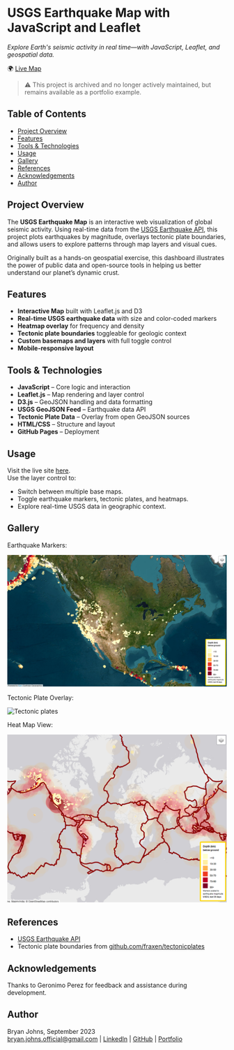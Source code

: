 # USGS Earthquake Map with JavaScript and Leaflet

*Explore Earth's seismic activity in real time—with JavaScript, Leaflet, and geospatial data.*

🌍 [Live Map](https://johbry17.github.io/USGS-Earthquake-Map/)

> ⚠️ This project is archived and no longer actively maintained, but remains available as a portfolio example.

## Table of Contents

- [Project Overview](#project-overview)
- [Features](#features)
- [Tools & Technologies](#tools--technologies)
- [Usage](#usage)
- [Gallery](#gallery)
- [References](#references)
- [Acknowledgements](#acknowledgements)
- [Author](#author)

## Project Overview

The **USGS Earthquake Map** is an interactive web visualization of global seismic activity. Using real-time data from the [USGS Earthquake API](https://earthquake.usgs.gov/earthquakes/feed/v1.0/geojson.php), this project plots earthquakes by magnitude, overlays tectonic plate boundaries, and allows users to explore patterns through map layers and visual cues.

Originally built as a hands-on geospatial exercise, this dashboard illustrates the power of public data and open-source tools in helping us better understand our planet’s dynamic crust.

## Features

- **Interactive Map** built with Leaflet.js and D3  
- **Real-time USGS earthquake data** with size and color-coded markers  
- **Heatmap overlay** for frequency and density  
- **Tectonic plate boundaries** toggleable for geologic context  
- **Custom basemaps and layers** with full toggle control  
- **Mobile-responsive layout**

## Tools & Technologies

- **JavaScript** – Core logic and interaction  
- **Leaflet.js** – Map rendering and layer control  
- **D3.js** – GeoJSON handling and data formatting  
- **USGS GeoJSON Feed** – Earthquake data API  
- **Tectonic Plate Data** – Overlay from open GeoJSON sources  
- **HTML/CSS** – Structure and layout  
- **GitHub Pages** – Deployment


## Usage

Visit the live site [here](https://johbry17.github.io/USGS-Earthquake-Map/).  
Use the layer control to:
- Switch between multiple base maps.
- Toggle earthquake markers, tectonic plates, and heatmaps.
- Explore real-time USGS data in geographic context.

## Gallery

Earthquake Markers:

![Markers for earthquakes](./static/images/earthquakeMarkers.png)

Tectonic Plate Overlay:

![Tectonic plates](./static/images/tectonicPlates.png)

Heat Map View:

![Heat map](./static/images/markesPlatesHeat.png)

## References

-  [USGS Earthquake API](http://earthquake.usgs.gov/earthquakes/feed/v1.0/geojson.php)
- Tectonic plate boundaries from [github.com/fraxen/tectonicplates](https://github.com/fraxen/tectonicplates)

## Acknowledgements

Thanks to Geronimo Perez for feedback and assistance during development.

## Author

Bryan Johns, September 2023  
[bryan.johns.official@gmail.com](mailto:bryan.johns.official@gmail.com) | [LinkedIn](https://www.linkedin.com/in/b-johns/) | [GitHub](https://github.com/johbry17) | [Portfolio](https://johbry17.github.io/portfolio/index.html)
